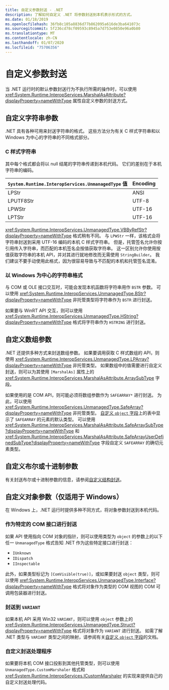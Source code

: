 ```yaml
---
title: 自定义参数封送 - .NET
description: 了解如何自定义 .NET 将参数封送到本机表示形式的方式。
ms.date: 01/18/2019
ms.openlocfilehash: 36fb8c105a8836d77b862095a616de3ba641073c
ms.sourcegitcommit: 5f236cd78cf09593c8945a7d753e0850e96a0b80
ms.translationtype: MT
ms.contentlocale: zh-CN
ms.lasthandoff: 01/07/2020
ms.locfileid: "75706356"
---
```

# <a name="customizing-parameter-marshaling"></a>自定义参数封送

当 .NET 运行时的默认参数封送行为不执行所需的操作时，可以使用 <xref:System.Runtime.InteropServices.MarshalAsAttribute?displayProperty=nameWithType> 属性自定义参数的封送方式。

## <a name="customizing-string-parameters"></a>自定义字符串参数

.NET 具有各种可用来封送字符串的格式。 这些方法分为有关 C 样式字符串和以 Windows 为中心的字符串的不同格式部分。

### <a name="c-style-strings"></a>C 样式字符串

其中每个格式都会将以 null 结尾的字符串传递到本机代码。 它们的差别在于本机字符串的编码。

| `System.Runtime.InteropServices.UnmanagedType` 值 | Encoding |
|------------------------------------------------------|----------|
| LPStr | ANSI |
| LPUTF8Str | UTF-8 | 
| LPWStr | UTF-16 |
| LPTStr | UTF-16 |

<xref:System.Runtime.InteropServices.UnmanagedType.VBByRefStr?displayProperty=nameWithType> 格式稍有不同。 与 `LPWStr` 一样，该格式会将字符串封送到采用 UTF-16 编码的本机 C 样式字符串。 但是，托管签名允许你按引用传入字符串，而匹配的本机签名会按值获取字符串。 这一区别允许你使用按值获取字符串的本机 API，并对其进行就地修改而无需使用 `StringBuilder`。 我们建议不要手动使用此格式，因为很容易导致与不匹配的本机和托管签名混淆。

### <a name="windows-centric-string-formats"></a>以 Windows 为中心的字符串格式

与 COM 或 OLE 接口交互时，可能会发现本机函数将字符串用作 `BSTR` 参数。 可以使用 <xref:System.Runtime.InteropServices.UnmanagedType.BStr?displayProperty=nameWithType> 非托管类型将字符串作为 `BSTR` 进行封送。

如果要与 WinRT API 交互，则可以使用 <xref:System.Runtime.InteropServices.UnmanagedType.HString?displayProperty=nameWithType> 格式将字符串作为 `HSTRING` 进行封送。

## <a name="customizing-array-parameters"></a>自定义数组参数

.NET 还提供多种方式来封送数组参数。 如果要调用获取 C 样式数组的 API，则使用 <xref:System.Runtime.InteropServices.UnmanagedType.LPArray?displayProperty=nameWithType> 非托管类型。 如果数组中的值需要进行自定义封送，则可以为其使用 `[MarshalAs]` 属性上的 <xref:System.Runtime.InteropServices.MarshalAsAttribute.ArraySubType> 字段。

如果使用的是 COM API，则可能必须将数组参数作为 `SAFEARRAY*` 进行封送。 为此，可以使用 <xref:System.Runtime.InteropServices.UnmanagedType.SafeArray?displayProperty=nameWithType> 非托管类型。 [自定义 `object` 字段](./customize-struct-marshaling.md#marshaling-systemobjects)上的表中显示了 `SAFEARRAY` 的元素的默认类型。 可以使用 <xref:System.Runtime.InteropServices.MarshalAsAttribute.SafeArraySubType?displayProperty=nameWithType> 和 <xref:System.Runtime.InteropServices.MarshalAsAttribute.SafeArrayUserDefinedSubType?displayProperty=nameWithType> 字段自定义 `SAFEARRAY` 的确切元素类型。

## <a name="customizing-boolean-or-decimal-parameters"></a>自定义布尔或十进制参数

有关封送布尔或十进制参数的信息，请参阅[自定义结构封送](customize-struct-marshaling.md)。

## <a name="customizing-object-parameters-windows-only"></a>自定义对象参数（仅适用于 Windows）

在 Windows 上，.NET 运行时提供多种不同方式，将对象参数封送到本机代码。

### <a name="marshaling-as-specific-com-interfaces"></a>作为特定的 COM 接口进行封送

如果 API 使用指向 COM 对象的指针，则可以使用类型为 `object` 的参数上的以下任一 `UnmanagedType` 格式告知 .NET 作为这些特定接口进行封送：

- `IUnknown`
- `IDispatch`
- `IInspectable`

此外，如果类型标记为 `[ComVisible(true)]`，或如果要封送 `object` 类型，则可以使用 <xref:System.Runtime.InteropServices.UnmanagedType.Interface?displayProperty=nameWithType> 格式将对象作为类型的 COM 视图的 COM 可调用包装器进行封送。

### <a name="marshaling-to-a-variant"></a>封送到 `VARIANT`

如果本机 API 采用 Win32 `VARIANT`，则可以使用 `object` 参数上的 <xref:System.Runtime.InteropServices.UnmanagedType.Struct?displayProperty=nameWithType> 格式将对象作为 `VARIANT` 进行封送。 如需了解 .NET 类型与 `VARIANT` 类型之间的映射，请参阅有关[自定义 `object` 字段](customize-struct-marshaling.md#marshaling-systemobjects)的文档。

### <a name="custom-marshalers"></a>自定义封送处理程序

如果要将本机 COM 接口投影到其他托管类型，则可以使用 `UnmanagedType.CustomMarshaler` 格式和 <xref:System.Runtime.InteropServices.ICustomMarshaler> 的实现来提供自己的自定义封送处理代码。
